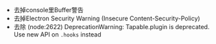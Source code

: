 * 去掉console里Buffer警告
* 去掉Electron Security Warning (Insecure Content-Security-Policy)
* 去除 (node:2622) DeprecationWarning: Tapable.plugin is deprecated. Use new API on `.hooks` instead
